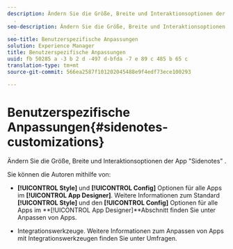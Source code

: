 ```yaml
---
description: Ändern Sie die Größe, Breite und Interaktionsoptionen der App "Sidenotes"
  .
seo-description: Ändern Sie die Größe, Breite und Interaktionsoptionen der App "Sidenotes"
  .
seo-title: Benutzerspezifische Anpassungen
solution: Experience Manager
title: Benutzerspezifische Anpassungen
uuid: fb 50285 a -3 b 2 d -497 d-bfda -7 e 89 c 485 b 65 c
translation-type: tm+mt
source-git-commit: 566ea2587f101202045488e9f4edf73ece100293

---
```



# Benutzerspezifische Anpassungen{#sidenotes-customizations}

Ändern Sie die Größe, Breite und Interaktionsoptionen der App "Sidenotes" .

Sie können die Autoren mithilfe von:

* **[!UICONTROL Style]** und **[!UICONTROL Config]** Optionen für alle Apps im **[!UICONTROL App Designer]**. Weitere Informationen zum Standard **[!UICONTROL Style]** und den **[!UICONTROL Config]** Optionen für alle Apps im **[!UICONTROL App Designer]**Abschnitt finden Sie unter Anpassen von Apps.

* Integrationswerkzeuge. Weitere Informationen zum Anpassen von Apps mit Integrationswerkzeugen finden Sie unter Umfragen.

